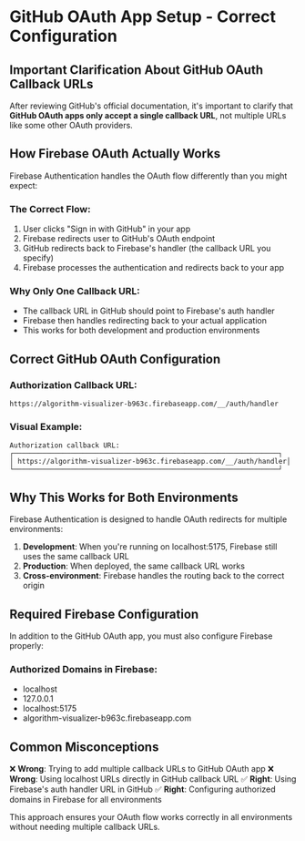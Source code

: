 # GitHub OAuth App Setup - Correct Configuration

## Important Clarification About GitHub OAuth Callback URLs

After reviewing GitHub's official documentation, it's important to clarify that **GitHub OAuth apps only accept a single callback URL**, not multiple URLs like some other OAuth providers.

## How Firebase OAuth Actually Works

Firebase Authentication handles the OAuth flow differently than you might expect:

### The Correct Flow:
1. User clicks "Sign in with GitHub" in your app
2. Firebase redirects user to GitHub's OAuth endpoint
3. GitHub redirects back to Firebase's handler (the callback URL you specify)
4. Firebase processes the authentication and redirects back to your app

### Why Only One Callback URL:
- The callback URL in GitHub should point to Firebase's auth handler
- Firebase then handles redirecting back to your actual application
- This works for both development and production environments

## Correct GitHub OAuth Configuration

### Authorization Callback URL:
```
https://algorithm-visualizer-b963c.firebaseapp.com/__/auth/handler
```

### Visual Example:
```
Authorization callback URL:
┌─────────────────────────────────────────────────────────────────┐
│ https://algorithm-visualizer-b963c.firebaseapp.com/__/auth/handler│
└─────────────────────────────────────────────────────────────────┘
```

## Why This Works for Both Environments

Firebase Authentication is designed to handle OAuth redirects for multiple environments:

1. **Development**: When you're running on localhost:5175, Firebase still uses the same callback URL
2. **Production**: When deployed, the same callback URL works
3. **Cross-environment**: Firebase handles the routing back to the correct origin

## Required Firebase Configuration

In addition to the GitHub OAuth app, you must also configure Firebase properly:

### Authorized Domains in Firebase:
- localhost
- 127.0.0.1
- localhost:5175
- algorithm-visualizer-b963c.firebaseapp.com

## Common Misconceptions

❌ **Wrong**: Trying to add multiple callback URLs to GitHub OAuth app
❌ **Wrong**: Using localhost URLs directly in GitHub callback URL
✅ **Right**: Using Firebase's auth handler URL in GitHub
✅ **Right**: Configuring authorized domains in Firebase for all environments

This approach ensures your OAuth flow works correctly in all environments without needing multiple callback URLs.